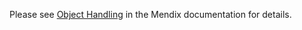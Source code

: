 Please see [Object Handling](https://docs.mendix.com/appstore/modules/object-handling) in the Mendix documentation for details.
